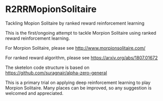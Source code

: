 # R2RRMopionSolitaire
Tackling Mopion Solitaire by ranked reward reinforcement learning

This is the first/ongoing attempt to tackle Morpion Solitaire using ranked reward reinforcement learning.

For Morpion Solitaire, please see http://www.morpionsolitaire.com/

For ranked reward algorithm, please see https://arxiv.org/abs/1807.01672

The sketelon code structure is based on https://github.com/suragnair/alpha-zero-general

This is a primary trial on applying deep reinforcement learning to play Morpion Solitaire. Many places can be improved, so any suggestion is welcomed and appreciated.
